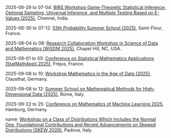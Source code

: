 2025-06-29 to 07-04: [BIRS Workshop Game-Theoretic Statistical Inference: Optional Sampling, Universal Inference, and Multiple Testing Based on E-Values (2025)](https://birs.ca/events/2025/5-day-workshops/25w5482 "This workshop explores game-theoretic statistical inference, covering optional sampling, universal inference, and e-value-based multiple testing. Topics include sequential analysis, hypothesis testing, and applications in biostatistics, emphasizing probabilistic and game-theoretic statistical methods."), Chennai, India.

2025-06-30 to 07-12: [53th Probability Summer School (2025)](https://lmbp.uca.fr/stflour/stflour-en.php "This summer school explores probability, covering random processes, stochastic calculus, and random graphs. Topics include branching processes, percolation, and applications in statistical physics, emphasizing foundational probabilistic theory for advanced research and applications."), Saint-Flour, France.

2025-08-04 to 08: [Research Collaboration Workshop in Science of Data and Mathematics (WiSDM 2025)](https://datascience.unc.edu/wisdm-2025/ "WiSDM 2025 focuses on data science and mathematics, covering statistical modeling, machine learning, and computational mathematics. Topics include interdisciplinary applications in biology, social sciences, and physics, emphasizing collaborative research in data-driven mathematical methodologies."), Chapel Hill, NC, USA.

2025-09-01 to 05: [Conference on Statistical Mathematics Applications (StatMathAppli 2025)](https://statmathappli.mathnum.inrae.fr "StatMathAppli 2025 focuses on applied statistics and mathematics, covering statistical modeling, optimization, and data analysis. Topics include applications in agriculture, biology, and environmental science, emphasizing practical statistical methods for real-world problem-solving and decision-making."), Fréjus, France.

2025-09-08 to 10: [Workshop Mathematics in the Age of Data (2025)](https://www.mathematik.tu-clausthal.de/workshop-mathdata "This workshop explores mathematics in data science, covering statistical learning, optimization, and graph theory. Topics include applications in machine learning, network analysis, and big data, emphasizing mathematical frameworks for analyzing and modeling complex datasets."), Clausthal, Germany.

2025-09-08 to 12: [Summer School on Mathematical Methods for High-Dimensional Data (2025)](https://sites.google.com/view/math-high-dimensional-data/ "This summer school explores mathematical methods for high-dimensional data, covering sparse modeling, tensor decomposition, and statistical inference. Topics include applications in genomics, imaging, and machine learning, emphasizing computational and statistical techniques for high-dimensional data analysis."), Rome, Italy.

2025-09-22 to 25: [Conference on Mathematics of Machine Learning 2025](https://www.tuhh.de/dsf/mml "This conference explores the mathematics of machine learning, covering optimization, statistical learning theory, and kernel methods. Topics include applications in deep learning, reinforcement learning, and data science, emphasizing mathematical foundations for machine learning algorithms and models."), Hamburg, Germany.

name: [Workshop on a Class of Distributions Which Includes the Normal One, Foundational Contributions and Recent Advancements on Skewed Distributions (SKEW 2026)](https://skew2026.stat.unipd.it/ "SKEW 2026 explores skewed distributions, covering theoretical foundations, statistical modeling, and applications. Topics include skew-normal distributions, financial modeling, and risk analysis, emphasizing probabilistic and statistical methods for analyzing non-normal data distributions and their properties."), Padova, Italy.

